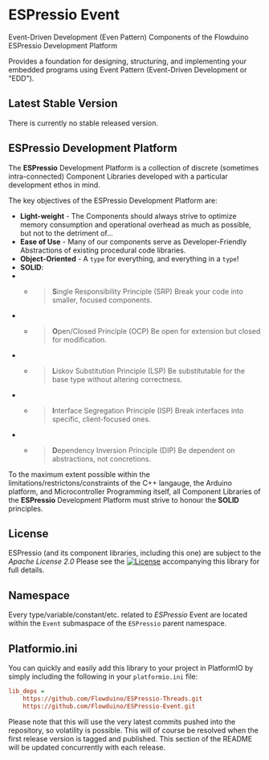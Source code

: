# ESPressio Event
Event-Driven Development (Even Pattern) Components of the Flowduino ESPressio Development Platform

Provides a foundation for designing, structuring, and implementing your embedded programs using Event Pattern (Event-Driven Development or "EDD").

## Latest Stable Version
There is currently no stable released version.

## ESPressio Development Platform
The **ESPressio** Development Platform is a collection of discrete (sometimes intra-connected) Component Libraries developed with a particular development ethos in mind.

The key objectives of the ESPressio Development Platform are:
- **Light-weight** - The Components should always strive to optimize memory consumption and operational overhead as much as possible, but not to the detriment of...
- **Ease of Use** - Many of our components serve as Developer-Friendly Abstractions of existing procedural code libraries.
- **Object-Oriented** - A `type` for everything, and everything in a `type`!
- **SOLID**:
- -  > **S**ingle Responsibility Principle (SRP)
    Break your code into smaller, focused components.
- - > **O**pen/Closed Principle (OCP)
    Be open for extension but closed for modification.
- - > **L**iskov Substitution Principle (LSP)
    Be substitutable for the base type without altering correctness.
- - > **I**nterface Segregation Principle (ISP)
    Break interfaces into specific, client-focused ones.
- - > **D**ependency Inversion Principle (DIP)
    Be dependent on abstractions, not concretions.

To the maximum extent possible within the limitations/restrictons/constraints of the C++ langauge, the Arduino platform, and Microcontroller Programming itself, all Component Libraries of the **ESPressio** Development Platform must strive to honour the **SOLID** principles.

## License
ESPressio (and its component libraries, including this one) are subject to the *Apache License 2.0*
Please see the [![License](https://img.shields.io/badge/License-Apache%202.0-blue.svg)](LICENSE) accompanying this library for full details.

## Namespace
Every type/variable/constant/etc. related to *ESPressio* Event are located within the `Event` submaspace of the `ESPressio` parent namespace.

## Platformio.ini
You can quickly and easily add this library to your project in PlatformIO by simply including the following in your `platformio.ini` file:

```ini
lib_deps = 
    https://github.com/Flowduino/ESPressio-Threads.git
    https://github.com/Flowduino/ESPressio-Event.git
```

Please note that this will use the very latest commits pushed into the repository, so volatility is possible.
This will of course be resolved when the first release version is tagged and published.
This section of the README will be updated concurrently with each release.
